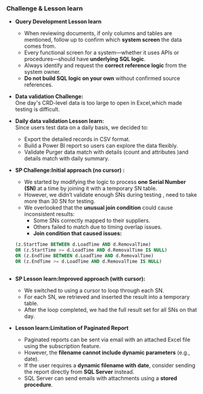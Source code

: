 ### Challenge & Lesson learn
- **Query Development Lesson learn**
  - When reviewing documents, if only columns and tables are mentioned, follow up to confirm which **system screen** the data comes from.
  - Every functional screen for a system—whether it uses APIs or procedures—should have **underlying SQL logic**.
  - Always identify and request the **correct reference logic** from the system owner.
  - **Do not build SQL logic on your own** without confirmed source references.

- **Data validation Challenge:**  
  One day's CRD-level data is too large to open in Excel,which made testing is difficult.

- **Daily data validation Lesson learn:**  
  Since users test data on a daily basis, we decided to:
  - Export the detailed records in CSV format.
  - Build a Power BI report so users can explore the data flexibly.
  - Validate Purger data match with details (count and attributes )and details match with daily summary.

- **SP Challenge:Initial approach (no cursor) :**  
  - We started by modifying the logic to process **one Serial Number (SN)** at a time by joining it with a temporary SN table.
  - However, we didn’t validate enough SNs during testing , need to take more than 30 SN for testing.
  - We overlooked that the **unusual join condition** could cause inconsistent results:
    - Some SNs correctly mapped to their suppliers.
    - Others failed to match due to timing overlap issues.
    - **Join condition that caused issues:**
  ```sql
  (z.StartTime BETWEEN d.LoadTime AND d.RemovalTime)
  OR (z.StartTime >= d.LoadTime AND d.RemovalTime IS NULL)
  OR (z.EndTime BETWEEN d.LoadTime AND d.RemovalTime)
  OR (z.EndTime >= d.LoadTime AND d.RemovalTime IS NULL)
      
- **SP Lesson learn:Improved approach (with cursor):**
  - We switched to using a cursor to loop through each SN.
  - For each SN, we retrieved and inserted the result into a temporary table.
  - After the loop completed, we had the full result set for all SNs on that day.
 
- **Lesson learn:Limitation of Paginated Report**
  - Paginated reports can be sent via email with an attached Excel file using the subscription feature.
  - However, the **filename cannot include dynamic parameters** (e.g., date).
  - If the user requires a **dynamic filename with date**, consider sending the report directly from **SQL Server** instead.
  - SQL Server can send emails with attachments using a **stored procedure**.





